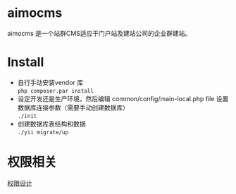 # aimocms
  aimocms 是一个站群CMS适应于门户站及建站公司的企业群建站。

# Install
  * 自行手动安装vendor 库    
  ```php composer.par install```      
  * 设定开发还是生产环境，然后编辑 common/config/main-local.php file 设置数据库连接参数（需要手动创建数据库）   
  ``` ./init ```  
  * 创建数据库表结构和数据    
  ```./yii migrate/up```   
  
# 权限相关
  [权限设计](docs/idea.md)
